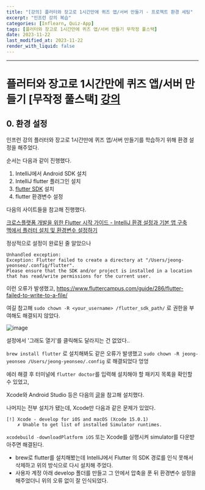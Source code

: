 ```yaml
---
title: "[강의] 플러터와 장고로 1시간만에 퀴즈 앱/서버 만들기 - 프로젝트 환경 세팅"
excerpt: "인프런 강의 복습"
categories: [Inflearn, Quiz-App]
tags: [플러터와 장고로 1시간만에 퀴즈 앱/서버 만들기 무작정 풀스택]
date: 2023-11-22
last_modified_at: 2023-11-22
render_with_liquid: false
---
```


---- 

# 플러터와 장고로 1시간만에 퀴즈 앱/서버 만들기 [무작정 풀스택] [강의](https://www.inflearn.com/course/%ED%94%8C%EB%9F%AC%ED%84%B0-%EC%9E%A5%EA%B3%A0-%ED%80%B4%EC%A6%88%EC%95%B1-%EC%84%9C%EB%B2%84-%ED%92%80%EC%8A%A4%ED%83%9D/dashboard)

## 0. 환경 설정
인프런 강의 플러터와 장고로 1시간만에 퀴즈 앱/서버 만들기를 학습하기 위해 환경 설정을 해주었다.

순서는 다음과 같이 진행했다.

1. IntelliJ에서 Android SDK 설치
2. IntelliJ flutter 플러그인 설치 
3. [flutter SDK](https://docs.flutter.dev/get-started/install/macos) 설치
4. flutter 환경변수 설정

다음의 사이트들을 참고해 진행했다.

[크로스플랫폼 개발을 위한 Flutter 시작 가이드 - IntelliJ 환경 설정과 기본 앱 구축](https://aday7.tistory.com/entry/%ED%81%AC%EB%A1%9C%EC%8A%A4-%ED%94%8C%EB%9E%AB%ED%8F%BC-%EA%B0%9C%EB%B0%9C%EC%9D%84-%EC%9C%84%ED%95%9C-Flutter-%EC%8B%9C%EC%9E%91-%EA%B0%80%EC%9D%B4%EB%93%9C-IntelliJ-%ED%99%98%EA%B2%BD-%EC%84%A4%EC%A0%95%EA%B3%BC-%EA%B8%B0%EB%B3%B8-%EC%95%B1-%EA%B5%AC%EC%B6%95)  
[맥에서 플러터 설치 및 환경변수 설정하기](https://blog.naver.com/bluecrossing/222277992718)

정상적으로 설정이 완료된 줄 알았으나 

```
Unhandled exception:
Exception: Flutter failed to create a directory at "/Users/jeong-yeonseo/.config/flutter".
Please ensure that the SDK and/or project is installed in a location that has read/write permissions for the current user.
```

이런 오류가 발생했고,
https://www.fluttercampus.com/guide/286/flutter-failed-to-write-to-a-file/

여길 참고해 `sudo chown -R <your_username> /flutter_sdk_path/` 로 권한을 부여해도 해결되지 않았다.

![image](https://github.com/yeondori/yeondori.github.io/assets/93027942/b649f993-b2cb-4524-afac-056c18d4e289)

설정에서 '그래도 열기'를 클릭해도 달라지는 건 없었다..

`brew install flutter` 로 설치해봐도 같은 오류가 발생했고 `sudo chown -R jeong-yeonseo /Users/jeong-yeonseo/.config` 로 해결되었다 엉엉

에러 해결 후 터미널에 `flutter doctor`를 입력해 설치해야 할 패키지 목록을 확인할 수 있었고,

Xcode와 Android Studio 등은 다음의 [글](https://velog.io/@juheesvt/Flutter-%EB%A7%A5-OS%EC%97%90%EC%84%9C-%ED%94%8C%EB%9F%AC%ED%84%B0-%EC%84%A4%EC%B9%98%ED%95%98%EA%B8%B0)을 참고해 설치했다.

나머지는 전부 설치가 됐는데, Xcode만 다음과 같은 문제가 있었다. 

```
[!] Xcode - develop for iOS and macOS (Xcode 15.0.1)
    ✗ Unable to get list of installed Simulator runtimes.
```

`xcodebuild -downloadPlatform iOS` 또는 Xcode를 실행시켜 simulator를 다운받아주면 해결된다.

+ brew로 flutter를 설치해봤는데 IntelliJ에서 Flutter 의 SDK 경로를 인식 못해서 삭제하고 위의 방식으로 다시 설치해 주었다. 
+ 사용자 계정 아래 develop 폴더를 만들고 그 안에서 압축을 푼 뒤 환경변수 설정을 해주었더니 위의 오류 없이 잘 인식되었다. 
